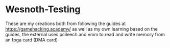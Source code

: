 # Wesnoth-Testing

These are my creations both from following the guides at https://gamehacking.academy/ as well as my own learning based on the guides, the external uses pcileech and vmm to read and write memory from an fpga card (DMA card)

